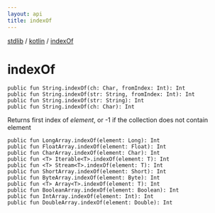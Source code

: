 ```yaml
---
layout: api
title: indexOf
---
```

[stdlib](../index.html) / [kotlin](index.html) / [indexOf](indexOf.html)

# indexOf

```
public fun String.indexOf(ch: Char, fromIndex: Int): Int
public fun String.indexOf(str: String, fromIndex: Int): Int
public fun String.indexOf(str: String): Int
public fun String.indexOf(ch: Char): Int
```
Returns first index of *element*, or -1 if the collection does not contain element
```
public fun LongArray.indexOf(element: Long): Int
public fun FloatArray.indexOf(element: Float): Int
public fun CharArray.indexOf(element: Char): Int
public fun <T> Iterable<T>.indexOf(element: T): Int
public fun <T> Stream<T>.indexOf(element: T): Int
public fun ShortArray.indexOf(element: Short): Int
public fun ByteArray.indexOf(element: Byte): Int
public fun <T> Array<T>.indexOf(element: T): Int
public fun BooleanArray.indexOf(element: Boolean): Int
public fun IntArray.indexOf(element: Int): Int
public fun DoubleArray.indexOf(element: Double): Int
```
